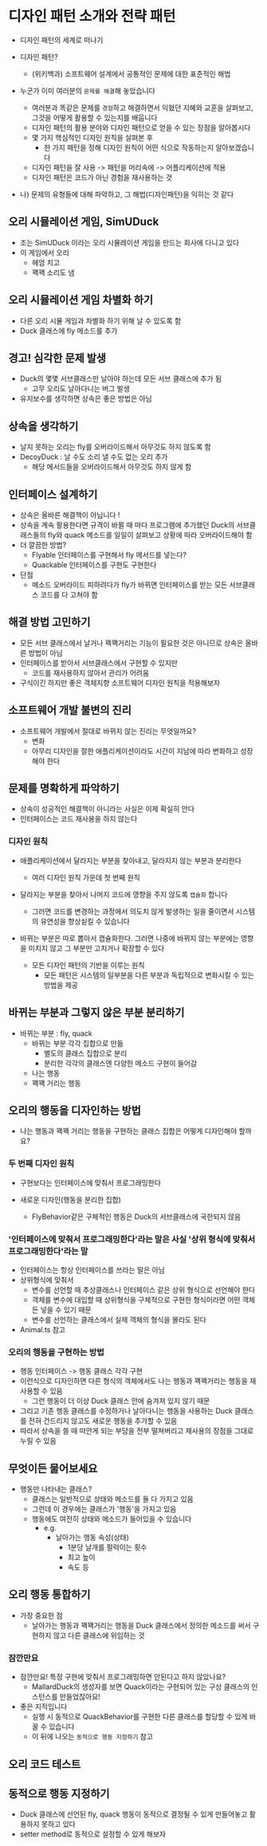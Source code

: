 # 디자인 패턴 소개와 전략 패턴

- 디자인 패턴의 세계로 떠나기

- 디자인 패턴?

  - (위키백과) 소프트웨어 설계에서 공통적인 문제에 대한 표준적인 해법

- 누군가 이미 여러분의 `문제를 해결`해 놓았습니다

  - 여러분과 똑같은 문제를 `경험`하고 해결하면서 익혔던 지혜와 교훈을 살펴보고,
    그것을 어떻게 활용할 수 있는지를 배웁니다
  - 디자인 패턴의 활용 분야와 디자인 패턴으로 얻을 수 있는 장점을 알아봅시다
  - 몇 가지 핵심적인 디자인 원칙을 살펴본 후
    - 한 가지 패턴을 정해 디자인 원칙이 어떤 식으로 작동하는지 알아보겠습니다
  - 디자인 패턴을 잘 사용 -> 패턴을 머리속에 -> 어플리케이션에 적용
  - 디자인 패턴은 코드가 아닌 경험을 재사용하는 것

- 나) 문제의 유형들에 대해 파악하고, 그 해법(디자인패턴)을 익히는 것 같다

## 오리 시뮬레이션 게임, SimUDuck

- 조는 SimUDuck 이라는 오리 시뮬레이션 게임을 만드는 회사에 다니고 있다
- 이 게임에서 오리
  - 헤엄 치고
  - 꽥꽥 소리도 냄

## 오리 시뮬레이션 게임 차별화 하기

- 다른 오리 시뮬 게임과 차별화 하기 위해 날 수 있도록 함
- Duck 클래스에 fly 메소드를 추가

## 경고! 심각한 문제 발생

- Duck의 몇몇 서브클래스만 날아야 하는데 모든 서브 클래스에 추가 됨
  - 고무 오리도 날아다니는 버그 발생
- 유지보수를 생각하면 상속은 좋은 방법은 아님

## 상속을 생각하기

- 날지 못하는 오리는 fly를 오버라이드해서 아무것도 하지 않도록 함
- DecoyDuck : 날 수도 소리 낼 수도 없는 오리 추가
  - 해당 메서드들을 오버라이드해서 아무것도 하지 않게 함

## 인터페이스 설계하기

- 상속은 올바른 해결책이 아닙니다 !
- 상속을 계속 활용한다면 규격이 바뀔 때 마다 프로그램에 추가했던 Duck의 서브클래스들의
  fly와 quack 메소드를 일일이 살펴보고 상황에 따라 오버라이드해야 함
- 더 깔끔한 방법?
  - Flyable 인터페이스를 구현해서 fly 메서드를 넣는다?
  - Quackable 인터페이스를 구현도 구현한다
- 단점
  - 메소드 오버라이드 피하려다가 fly가 바뀌면 인터페이스를 받는 모든 서브클래스 코드를 다 고쳐야 함

## 해결 방법 고민하기

- 모든 서브 클래스에서 날거나 꽥꽥거리는 기능이 필요한 것은 아니므로 상속은 올바른 방법이 아님
- 인터페이스를 받아서 서브클래스에서 구현할 수 있지만
  - 코드를 재사용하지 않아서 관리가 어려움
- 구식이긴 하지만 좋은 객체지향 소프트웨어 디자인 원칙을 적용해보자

## 소프트웨어 개발 불변의 진리

- 소프트웨어 개발에서 절대로 바뀌지 않는 진리는 무엇일까요?
  - 변화
  - 아무리 디자인을 잘한 애플리케이션이라도 시간이 지남에 따라 변화하고 성장해야 한다

## 문제를 명확하게 파악하기

- 상속이 성공적인 해결책이 아니라는 사실은 이제 확실히 안다
- 인터페이스는 코드 재사용을 하지 않는다

### 디자인 원칙

- 애플리케이션에서 달라지는 부분을 찾아내고, 달라지지 않는 부분과 분리한다

  - 여러 디자인 원칙 가운데 첫 번째 원칙

- 달라지는 부분을 찾아서 나머지 코드에 영향을 주지 않도록 `캡슐화` 합니다

  - 그러면 코드를 변경하는 과정에서 의도치 않게 발생하는 일을 줄이면서 시스템의 유연성을 향상싵킬 수 있습니다

- 바뀌는 부분은 따로 뽑아서 캡슐화한다. 그러면 나중에 바뀌지 않는 부분에는 영향을 미치지 않고
  그 부분만 고치거나 확장할 수 있다
  - 모든 디자인 패턴의 기반을 이루는 원칙
    - 모든 패턴은 시스템의 일부분을 다른 부분과 독립적으로 변화시킬 수 있는 방법을 제공

## 바뀌는 부분과 그렇지 않은 부분 분리하기

- 바뀌는 부분 : fly, quack
  - 바뀌는 부분 각각 집합으로 만듦
    - 별도의 클래스 집합으로 분리
    - 분리한 각각의 클래스엔 다양한 메소드 구현이 들어감
  - 나는 행동
  - 꽥꽥 거리는 행동

## 오리의 행동을 디자인하는 방법

- 나는 행동과 꽥꽥 거리는 행동을 구현하는 클래스 집합은 어떻게 디자인해야 할까요?

### 두 번째 디자인 원칙

- 구현보다는 인터페이스에 맞춰서 프로그래밍한다

- 새로운 디자인(행동을 분리한 집합)
  - FlyBehavior같은 구체적인 행동은 Duck의 서브클래스에 국한되지 않음

### '인터페이스에 맞춰서 프로그래밍한다'라는 말은 사실 '상위 형식에 맞춰서 프로그래밍한다'라는 말

- 인터페이스는 항상 인터페이스를 쓰라는 말은 아님
- 상위형식에 맞춰서
  - 변수를 선언할 때 추상클래스나 인터페이스 같은 상위 형식으로 선언해야 한다
  - 객체를 변수에 대입할 때 상위형식을 구체적으로 구현한 형식이라면 어떤 객체든 넣을 수 있기 때문
  - 변수를 선언하는 클래스에서 실제 객체의 형식을 몰라도 된다
- Animal.ts 참고

### 오리의 행동을 구현하는 방법

- 행동 인터페이스 -> 행동 클래스 각각 구현
- 이런식으로 디자인하면 다른 형식의 객체에서도 나는 행동과 꽥꽥거리는 행동을 재사용할 수 있음
  - 그런 행동이 더 이상 Duck 클래스 안에 숨겨져 있지 않기 때문
- 그리고 기존 행동 클래스를 수정하거나 날아다니는 행동을 사용하는 Duck 클래스를 전혀 건드리지 않고도
  새로운 행동을 추가할 수 있음
- 따라서 상속을 쓸 때 떠안게 되는 부담을 전부 떨쳐버리고
  재사용의 장점을 그대로 누릴 수 있음

## 무엇이든 물어보세요

- 행동만 나타내는 클래스?
  - 클래스는 일반적으로 상태와 메소드를 둘 다 가지고 있음
  - 그런데 이 경우에는 클래스가 '행동'을 가지고 있음
  - 행동에도 여전히 상태와 메소드가 들어있을 수 있습니다
    - e.g.
      - 날아가는 행동 속성(상태)
        - 1분당 날개를 펄럭이는 횟수
        - 최고 높이
        - 속도 등

## 오리 행동 통합하기

- 가장 중요한 점
  - 날아가는 행동과 꽥꽥거리는 행동을 Duck 클래스에서 정의한 메소드를 써서 구현하지 않고 다른 클래스에 위임하는 것

### 잠깐만요

- 잠깐만요! 특정 구현에 맞춰서 프로그래밍하면 안된다고 하지 않았나요?
  - MallardDuck의 생성자를 보면 Quack이라는 구현되어 있는 구상 클래스의 인스턴스를 만들었잖아요!
- 좋은 지적입니다
  - 실행 시 동적으로 QuackBehavior를 구현한 다른 클래스를 할당할 수 있게 바꿀 수 있습니다
  - 이 뒤에 나오는 `동적으로 행동 지정하기` 참고

## 오리 코드 테스트

## 동적으로 행동 지정하기

- Duck 클래스에 선언된 fly, quack 행동이 동적으로 결정될 수 있게 만들어놓고 활용하지 못하고 있다
- setter method로 동적으로 설정할 수 있게 해보자
